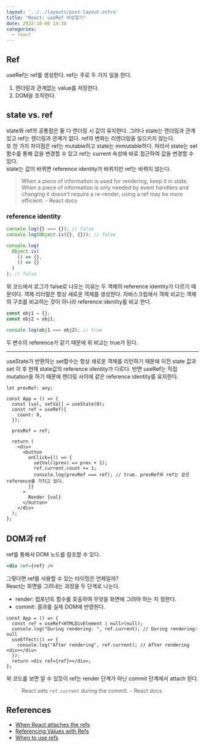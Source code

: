 ```yaml
---
layout: '../../layouts/post-layout.astro'
title: "React: useRef 바로알기"
date: 2022-10-06 14:38
categories:
  - react
---
```


## Ref

useRef는 ref를 생성한다. ref는 주로 두 가지 일을 한다.

1. 렌더링과 관계없는 value를 저장한다.
2. DOM을 조작한다.

## state vs. ref

state와 ref의 공통점은 둘 다 렌더링 시 값이 유지한다. 그러나 state는 렌더링과 관계있고 ref는 렌더링과 관계가 없다. ref의 변화는 리렌더링을 일으키지 않는다.  
또 한 가지 차이점은 ref는 mutable하고 state는 immutable하다. 따라서 state는 set함수를 통해 값을 변경할 수 있고 ref는 current 속성에 바로 접근하여 값을 변경할 수 있다.  
state는 값이 바뀌면 reference identity가 바뀌지만 ref는 바뀌지 않는다.

> When a piece of information is used for rendering, keep it in state. When a piece of information is only needed by event handlers and changing it doesn’t require a re-render, using a ref may be more efficient. - React docs

### reference identity

```js
console.log({} === {}); // false
console.log(Object.is({}, {})); // false

console.log(
  Object.is(
    () => {},
    () => {}
  )
); // false
```

위 코드에서 로그가 false로 나오는 이유는 두 객체의 reference identity가 다르기 때문이다. 객체 리터럴은 항상 새로운 객체를 생성한다. 자바스크립에서 객체 비교는 객체의 구조를 비교하는 것이 아니라 reference identity를 비교 한다.

```js
const obj1 = {};
const obj2 = obj1;

console.log(obj1 === obj2); // true
```

두 변수의 reference가 같기 때문에 위 비교는 true가 된다.

---

useState가 반환하는 set함수는 항상 새로운 객체를 리턴하기 때문에 이전 state 값과 set 이 후 현재 state값의 reference identity가 다르다. 반면 useRef는 직접 mutation을 하기 때문에 렌더링 사이에 같은 reference identity를 유지한다.

```tsx
let prevRef: any;

const App = () => {
  const [val, setVal] = useState(0);
  const ref = useRef({
    count: 0,
  });

  prevRef = ref;

  return (
    <div>
      <button
        onClick={() => {
          setVal((prev) => prev + 1);
          ref.current.count += 1;
          console.log(prevRef === ref); // true. prevRef와 ref는 같은 reference를 가지고 있다.
        }}
      >
        Render {val}
      </button>
    </div>
  );
};
```

## DOM과 ref

ref를 통해서 DOM 노드를 참조할 수 있다.

```jsx
<div ref={ref} />
```

그렇다면 ref를 사용할 수 있는 타이밍은 언제일까?  
React는 화면을 그려내는 과정을 두 단계로 나눈다.

- render: 컴포넌트 함수를 호출하여 무엇을 화면에 그려야 하는 지 정한다.
- commit: 결과를 실제 DOM에 반영한다.

```tsx
const App = () => {
  const ref = useRef<HTMLDivElement | null>(null);
  console.log("During rendering: ", ref.current); // During rendering:  null
  useEffect(() => {
    console.log("After rendering", ref.current); // After rendering <div>​</div>​
  });
  return <div ref={ref}></div>;
};
```

위 코드를 보면 알 수 있듯이 ref는 render 단계가 아닌 commit 단계에서 attach 된다.

> React sets `ref.current` during the commit. - React docs

## References

- [When React attaches the refs](https://beta.reactjs.org/learn/manipulating-the-dom-with-refs#when-react-attaches-the-refs)
- [Referencing Values with Refs](https://beta.reactjs.org/learn/referencing-values-with-refs)
- [When to use refs](https://beta.reactjs.org/learn/referencing-values-with-refs#when-to-use-refs)

